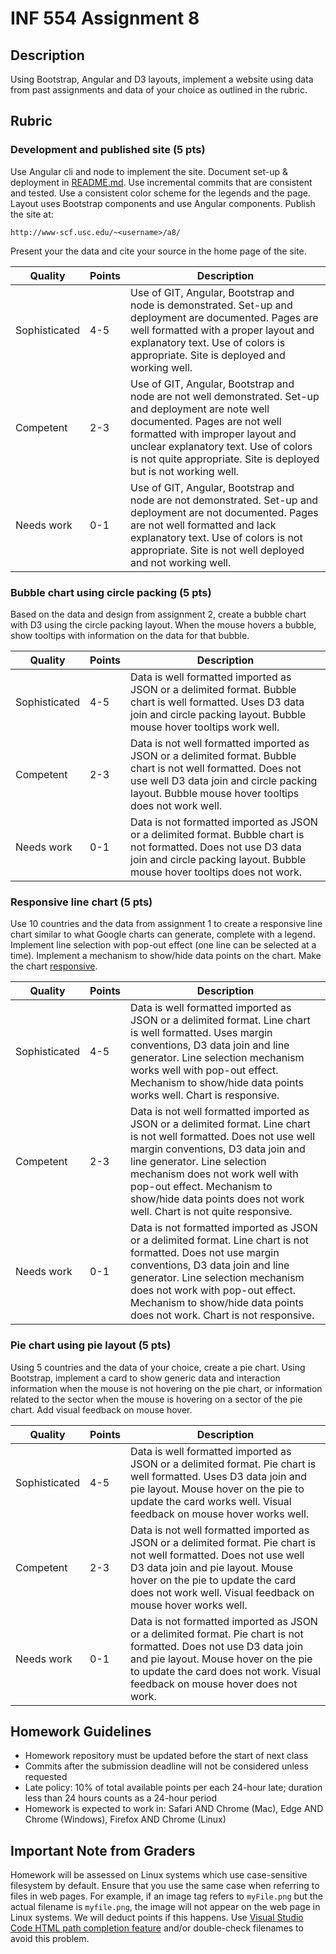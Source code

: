# INF 554 Assignment 8

## Description

Using Bootstrap, Angular and D3 layouts, implement a website using data from past assignments and data of your choice as outlined in the rubric.

## Rubric

### Development and published site (5 pts)

Use Angular cli and node to implement the site. Document set-up & deployment in [README.md](README.md). Use incremental commits that are consistent and tested. Use a consistent color scheme for the legends and the page. Layout uses Bootstrap components and use Angular components. Publish the site at:

```url
http://www-scf.usc.edu/~<username>/a8/
```

Present your the data and cite your source in the home page of the site.

| Quality       | Points | Description |
| ------------- | ------ | ----------- |
| Sophisticated | 4-5    | Use of GIT, Angular, Bootstrap and node is demonstrated. Set-up and deployment are documented. Pages are well formatted with a proper layout and explanatory text. Use of colors is appropriate. Site is deployed and working well.  |
| Competent     | 2-3    | Use of GIT, Angular, Bootstrap and node are not well demonstrated. Set-up and deployment are note well documented. Pages are not well formatted with improper layout and unclear explanatory text. Use of colors is not quite appropriate. Site is deployed but is not working well. |
| Needs work    | 0-1    | Use of GIT, Angular, Bootstrap and node are not demonstrated. Set-up and deployment are not documented. Pages are not well formatted and lack explanatory text. Use of colors is not appropriate. Site is not well deployed and not working well. |

### Bubble chart using circle packing (5 pts)

Based on the data and design from assignment 2, create a bubble chart with D3 using the circle packing layout. When the mouse hovers a bubble, show tooltips with information on the data for that bubble.

| Quality       | Points | Description |
| ------------- | ------ | ----------- |
| Sophisticated | 4-5    | Data is well formatted imported as JSON or a delimited format. Bubble chart is well formatted.  Uses D3 data join and circle packing layout. Bubble mouse hover tooltips work well. |
| Competent     | 2-3    | Data is not well formatted imported as JSON or a delimited format. Bubble chart is not well formatted. Does not use well D3 data join and circle packing layout. Bubble mouse hover tooltips does not work well. |
| Needs work    | 0-1    | Data is not formatted imported as JSON or a delimited format. Bubble chart is not formatted. Does not use D3 data join and circle packing layout. Bubble mouse hover tooltips does not work. |

### Responsive line chart (5 pts)

Use 10 countries and the data from assignment 1 to create a responsive line chart similar to what Google charts can generate, complete with a legend. Implement line selection with pop-out effect (one line can be selected at a time). Implement a mechanism to show/hide data points on the chart. Make the chart [responsive](https://en.wikipedia.org/wiki/Responsive_web_design).

| Quality       | Points | Description |
| ------------- | ------ | ----------- |
| Sophisticated | 4-5    | Data is well formatted imported as JSON or a delimited format. Line chart is well formatted.  Uses margin conventions, D3 data join and line generator. Line selection mechanism works well with pop-out effect. Mechanism to show/hide data points works well. Chart is responsive. |
| Competent     | 2-3    | Data is not well formatted imported as JSON or a delimited format. Line chart is not well formatted. Does not use well margin conventions, D3 data join and line generator. Line selection mechanism does not work well with pop-out effect. Mechanism to show/hide data points does not work well. Chart is not quite responsive. |
| Needs work    | 0-1    | Data is not formatted imported as JSON or a delimited format. Line chart is not formatted. Does not use margin conventions, D3 data join and line generator. Line selection mechanism does not work with pop-out effect. Mechanism to show/hide data points does not work. Chart is not responsive. |

### Pie chart using pie layout (5 pts)

Using 5 countries and the data of your choice, create a pie chart. Using Bootstrap, implement a card to show generic data and interaction information when the mouse is not hovering on the pie chart, or information related to the sector when the mouse is hovering on a sector of the pie chart. Add visual feedback on mouse hover.

| Quality       | Points | Description |
| ------------- | ------ | ----------- |
| Sophisticated | 4-5    | Data is well formatted imported as JSON or a delimited format. Pie chart is well formatted.  Uses D3 data join and pie layout. Mouse hover on the pie to update the card works well. Visual feedback on mouse hover works well. |
| Competent     | 2-3    | Data is not well formatted imported as JSON or a delimited format. Pie chart is not well formatted.  Does not use well D3 data join and pie layout. Mouse hover on the pie to update the card does not work well. Visual feedback on mouse hover works well. |
| Needs work    | 0-1    | Data is not formatted imported as JSON or a delimited format. Pie chart is not formatted.  Does not use D3 data join and pie layout. Mouse hover on the pie to update the card does not work. Visual feedback on mouse hover does not work. |

## Homework Guidelines

- Homework repository must be updated before the start of next class
- Commits after the submission deadline will not be considered unless requested
- Late policy: 10% of total available points per each 24-hour late; duration less than 24 hours counts as a 24-hour period
- Homework is expected to work in: Safari AND Chrome (Mac), Edge AND Chrome (Windows), Firefox AND Chrome (Linux)

## Important Note from Graders

Homework will be assessed on Linux systems which use case-sensitive filesystem by default. Ensure that you use the same case when referring to files in web pages. For example, if an image tag refers to `myFile.png` but the actual filename is `myfile.png`, the image will not appear on the web page in Linux systems. We will deduct points if this happens. Use [Visual Studio Code HTML path completion feature](https://code.visualstudio.com/updates/v1_21#_html-path-completion) and/or double-check filenames to avoid this problem.
